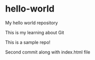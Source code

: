 # hello-world
My hello world repository

This is my learning about Git

This is a sample repo!

Second commit along with index.html file